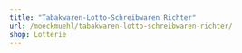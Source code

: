 ```yaml
---
title: "Tabakwaren-Lotto-Schreibwaren Richter"
url: /moeckmuehl/tabakwaren-lotto-schreibwaren-richter/
shop: Lotterie
---
```

